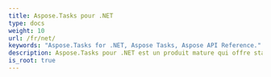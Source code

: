 ```yaml
---
title: Aspose.Tasks pour .NET
type: docs
weight: 10
url: /fr/net/
keywords: "Aspose.Tasks for .NET, Aspose Tasks, Aspose API Reference."
description: Aspose.Tasks pour .NET est un produit mature qui offre stabilité et flexibilité.
is_root: true
---
```

